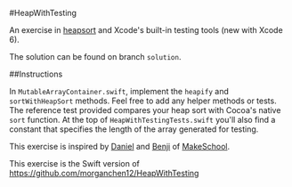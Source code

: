 #HeapWithTesting

An exercise in [heapsort](http://en.wikipedia.org/wiki/Heapsort) and Xcode's built-in testing tools (new with Xcode 6).

The solution can be found on branch `solution`.

##Instructions

In `MutableArrayContainer.swift`, implement the `heapify` and `sortWithHeapSort` methods. Feel free to add any helper methods or tests. The reference test provided compares your heap sort with Cocoa's native `sort` function. At the top of `HeapWithTestingTests.swift` you'll also find a constant that specifies the length of the array generated for testing. 


This exercise is inspired by [Daniel](http://danielhaaser.com/) and [Benji](http://blog.benjamin-encz.de/) of [MakeSchool](https://www.makeschool.com/).

This exercise is the Swift version of https://github.com/morganchen12/HeapWithTesting

